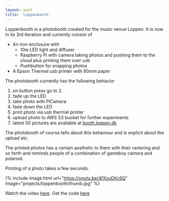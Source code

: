 ```yaml
---
layout: post
title: 'Loppenbooth'
---
```


Loppenbooth is a photobooth created for the music venue Loppen. It is now in its 3rd iteration and currently consist of

* An iron enclosure with 
    * 10w LED light and diffuser
    * Raspberry Pi with camera taking photos and pushing them to the cloud plus printing them over usb
    * Pushbutton for snapping photos
* A Epson Thermal usb printer with 80mm paper 

The photobooth currently has the following behavior

1. on button press go to 2.
2. fade up the LED 
3. take photo with PiCamera
4. fade down the LED
5. print photo via usb thermal printer
6. upload photo to AWS S3 bucket for further experiments
7. latest 50 pictures are available at [booth.loppen.dk](http://booth.loppen.dk/)

The photobooth of course tells about this behaviour and is explicit about the upload etc.

The printed photos has a certain aesthetic to them with their rastering and so forth and reminds people of a combination of gameboy camera and polaroid. 

Printing of a photo takes a few seconds.


{% include image.html url="https://youtu.be/4fXzuDtlc6Q" image="projects/loppenbooth/thumb.jpg" %}

Watch the video [here](https://youtu.be/4fXzuDtlc6Q).
Get the code [here](https://github.com/sloev/photobooth_web)
